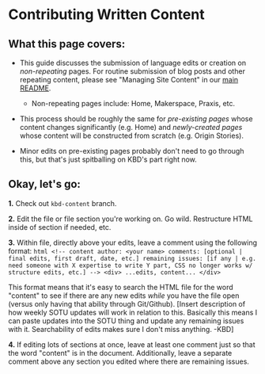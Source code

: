 # Contributing Written Content

## What this page covers:

* This guide discusses the submission of language edits or creation on *non-repeating* pages. For routine submission of blog posts and other repeating content, please see "Managing Site Content" in our [main README](https://github.com/scholarslab/scholarslab.org/blob/master/README.md).
	* Non-repeating pages include: Home, Makerspace, Praxis, etc.

* This process should be roughly the same for *pre-existing pages* whose content changes significantly (e.g. Home) and *newly-created pages* whose content will be constructed from scratch (e.g. Origin Stories).

* Minor edits on pre-existing pages probably don't need to go through this, but that's just spitballing on KBD's part right now.


## Okay, let's go:

**1.** Check out `kbd-content` branch.

**2.** Edit the file or file section you're working on. Go wild. Restructure HTML inside of section if needed, etc.

**3.** Within file, directly above your edits, leave a comment using the following format:
	```html
	<!-- content
		 author: <your name>
		 comments: [optional | final edits, first draft, date, etc.]
		 remaining issues: [if any | e.g. need someone with X expertise to write Y part, CSS no longer works w/ structure edits, etc.]
		 -->
	<div>
		...edits, content...
	</div>
	```

This format means that it's easy to search the HTML file for the word "content" to see if there are any new edits *while* you have the file open (versus only having that ability through Git/Github). [Insert description of how weekly SOTU updates will work in relation to this. Basically this means I can paste updates into the SOTU thing and update any remaining issues with it. Searchability of edits makes sure I don't miss anything. -KBD]

**4.** If editing lots of sections at once, leave at least one comment just so that the word "content" is in the document. Additionally, leave a separate comment above any section you edited where there are remaining issues.
